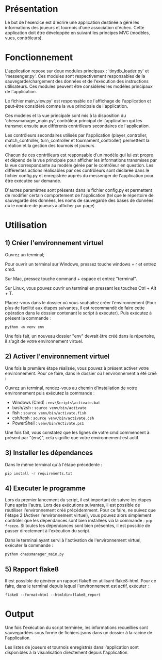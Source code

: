 # Présentation
Le but de l'exercice est d'écrire une application destinée a géré les informations des joueurs et tournois d'une association d'échec.
Cette application doit être développée en suivant les principes MVC (modèles, vues, contrôleurs).

# Fonctionnement 
L'application repose sur deux modules principaux : 'tinydb_loader.py' et 'messenger.py'. Ces modules sont respectivement responsables de la sauvegarde/chargement des données et de l'exécution des instructions utilisateurs. Ces modules peuvent être considérés les modèles principaux de l'application.

Le fichier main_view.py' est responsable de l'affichage de l'application et peut-être considéré comme la vue principale de l'application. 

Ces modèles et la vue principale sont mis à la disposition du 'chessmanager_main.py', contrôleur principal de l'application qui les transmet ensuite aux différents contrôleurs secondaires de l'application.

Les contrôleurs secondaires utilisés par l'application (player_controller, match_controller, turn_controller et tournament_controller) permettent la création et la gestion des tournois et joueurs. 

Chacun de ces contrôleurs est responsable d'un modèle qui lui est propre et dépend de la vue principale pour afficher les informations transmises par la vue correspondante au modèle gérée par le contrôleur en question.
Les différentes actions réalisables par ces contrôleurs sont déclarée dans le fichier config.py et enregistrée auprès du messenger de l'application pour être exécutée sur demande.

D'autres paramètres sont présents dans le fichier config.py et permettent de modifier certain comportement de l'application (tel que le répertoire de sauvegarde des données, les noms de sauvegarde des bases de données ou le nombre de joueurs à afficher par page)

# Utilisation
## 1) Créer l'environnement virtuel
Ouvrez un terminal; 

Pour ouvrir un terminal sur Windows, pressez  touche windows + r et entrez cmd.

Sur Mac, pressez touche command + espace et entrez "terminal".

Sur Linux, vous pouvez ouvrir un terminal en pressant les touches Ctrl + Alt + T.

Placez-vous dans le dossier où vous souhaitez créer l'environnement (Pour plus de facilité aux étapes suivantes, il est recommandé de faire cette opération dans le dossier contenant le script à exécuter). Puis exécutez à présent la commande : 

`python -m venv env
`

Une fois fait, un nouveau dossier "env" devrait être créé dans le répertoire, il s'agit de votre environnement virtuel.

## 2) Activer l'environnement virtuel

Une fois la première étape réalisée, vous pouvez à présent activer votre environnement.
Pour ce faire, dans le dossier où l'environnement a été créé :


Ouvrez un terminal, rendez-vous au chemin d'installation de votre environnement puis exécutez la commande : 

- Windows (Cmd) : `env\Scripts\activate.bat`
- bash/zsh : `source venv/bin/activate`
- fish : `source venv/bin/activate.fish`
- csh/tcsh : `source venv/bin/activate.csh`
- PowerShell : `venv/bin/Activate.ps1`

Une fois fait, vous constatez que les lignes de votre cmd commencent à présent par "(env)", cela signifie que votre environnement est actif.

## 3) Installer les dépendances

Dans le même terminal qu'à l'étape précédente :

`pip install -r requirements.txt`

## 4) Executer le programme
Lors du premier lancement du script, il est important de suivre les étapes l'une après l'autre. Lors des exécutions suivantes, il est possible de réutiliser l'environnement créé précédemment. Pour ce faire, ne suivez que l'étape 2 (Activer l'environnement virtuel), vous pouvez alors simplement contrôler que les dépendances sont bien installées via la commande : `pip freeze`. Si toutes les dépendances sont bien présentes, il est possible de passer directement à l'exécution du script.

Dans le terminal ayant servi à l'activation de l'environnement virtuel, exécuter la commande : 

`python chessmanager_main.py`

## 5) Rapport flake8 
Il est possible de générer un rapport flake8 en utilisant flake8-html. Pour ce faire, dans le terminal depuis lequel l'environnement est actif, exécuter :

`flake8 --format=html --htmldir=flake8_report`
# Output
Une fois l'exécution du script terminée, les informations recueillies sont sauvegardées sous forme de fichiers jsons dans un dossier à la racine de l'application. 

Les listes de joueurs et tournois enregistrés dans l'application sont disponibles à la visualisation directement depuis l'application.
